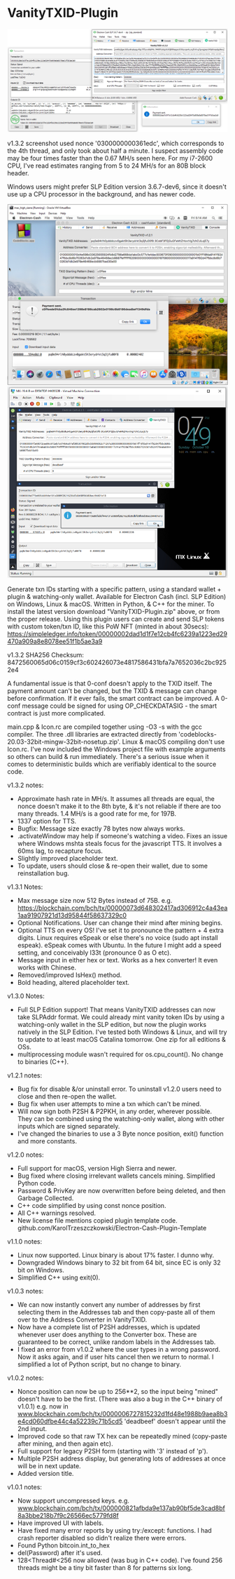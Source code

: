 # VanityTXID-Plugin

![alt text](https://github.com/TinosNitso/VanityTXID-Plugin/blob/main/Screenshot-v1.3.2.png)

v1.3.2 screenshot used nonce '0300000000361edc', which corresponds to the 4th thread, and only took about half a minute. I suspect assembly code may be four times faster than the 0.67 MH/s seen here. For my i7-2600 CPU, I've read estimates ranging from 5 to 24 MH/s for an 80B block header.

Windows users might prefer SLP Edition version 3.6.7-dev6, since it doesn't use up a CPU processor in the background, and has newer code.

![alt text](https://github.com/TinosNitso/VanityTXID-Plugin/blob/main/Screenshot2.png)
![alt text](https://github.com/TinosNitso/VanityTXID-Plugin/blob/main/Screenshot-v1.1.0.png)

Generate txn IDs starting with a specific pattern, using a standard wallet + plugin & watching-only wallet. Available for Electron Cash (incl. SLP Edition) on Windows, Linux & macOS. Written in Python, & C++ for the miner. To install the latest version download "VanityTXID-Plugin.zip" above, or from the proper release. Using this plugin users can create and send SLP tokens with custom token/txn ID, like this PoW NFT (minted in about 30secs): https://simpleledger.info/token/00000002dad1d1f7e12cb4fc6239a1223ed29470a909a8e8078ee51f1b5ae3a9

v1.3.2 SHA256 Checksum: 8472560065d06c0159cf3c602426073e4817586431bfa7a7652036c2bc9252e4

A fundamental issue is that 0-conf doesn't apply to the TXID itself. The payment amount can't be changed, but the TXID & message can change before confirmation. If it ever fails, the smart contract can be improved. A 0-conf message could be signed for using OP_CHECKDATASIG - the smart contract is just more complicated.

main.cpp & Icon.rc are compiled together using -O3 -s with the gcc compiler. The three .dll libraries are extracted directly from 'codeblocks-20.03-32bit-mingw-32bit-nosetup.zip'. Linux & macOS compiling don't use Icon.rc. I've now included the Windows project file with example arguments so others can build & run immediately. There's a serious issue when it comes to deterministic builds which are verifiably identical to the source code.

v1.3.2 notes:
- Approximate hash rate in MH/s. It assumes all threads are equal, the nonce doesn't make it to the 8th byte, & it's not reliable if there are too many threads. 1.4 MH/s is a good rate for me, for 197B.
- 1337 option for TTS.
- Bugfix: Message size exactly 78 bytes now always works.
- .activateWindow may help if someone's watching a video. Fixes an issue where Windows mshta steals focus for the javascript TTS. It involves a 60ms lag, to recapture focus.
- Slightly improved placeholder text.
- To update, users should close & re-open their wallet, due to some reinstallation bug.

v1.3.1 Notes:
- Max message size now 512 Bytes instead of 75B. e.g. https://blockchain.com/bch/tx/00000073d648302417ad306912c4a43ea1aa91907921d13d95844f58637329c0
- Optional Notifications. User can change their mind after mining begins.
- Optional TTS on every OS! I've set it to pronounce the pattern + 4 extra digits. Linux requires eSpeak or else there's no voice (sudo apt install espeak). eSpeak comes with Ubuntu. In the future I might add a speed setting, and conceivably l33t (pronounce 0 as O etc). 
- Message input in either hex or text. Works as a hex converter! It even works with Chinese.
- Removed/improved IsHex() method.
- Bold heading, altered placeholder text.

v1.3.0 Notes:
- Full SLP Edition support! That means VanityTXID addresses can now take SLPAddr format. We could already mint vanity token IDs by using a watching-only wallet in the SLP edition, but now the plugin works natively in the SLP Edition. I've tested both Windows & Linux, and will try to update to at least macOS Catalina tomorrow. One zip for all editions & OSs.
- multiprocessing module wasn't required for os.cpu_count(). No change to binaries (C++).

v1.2.1 notes:
- Bug fix for disable &/or uninstall error. To uninstall v1.2.0 users need to close and then re-open the wallet.
- Bug fix when user attempts to mine a txn which can't be mined.
- Will now sign both P2SH & P2PKH, in any order, wherever possible. They can be combined using the watching-only wallet, along with other inputs which are signed separately.
- I've changed the binaries to use a 3 Byte nonce position, exit() function and more constants.

v1.2.0 notes:
- Full support for macOS, version High Sierra and newer.
- Bug fixed where closing irrelevant wallets cancels mining. Simplified Python code.
- Password & PrivKey are now overwritten before being deleted, and then Garbage Collected.
- C++ code simplified by using const nonce position.
- All C++ warnings resolved.
- New license file mentions copied plugin template code. github.com/KarolTrzeszczkowski/Electron-Cash-Plugin-Template

v1.1.0 notes:
- Linux now supported. Linux binary is about 17% faster. I dunno why.
- Downgraded Windows binary to 32 bit from 64 bit, since EC is only 32 bit on Windows.
- Simplified C++ using exit(0).

v1.0.3 notes:
- We can now instantly convert any number of addresses by first selecting them in the Addresses tab and then copy-paste all of them over to the Address Converter in VanityTXID.
- Now have a complete list of P2SH addresses, which is updated whenever user does anything to the Converter box. These are guaranteed to be correct, unlike random labels in the Addresses tab.
- I fixed an error from v1.0.2 where the user types in a wrong password. Now it asks again, and if user hits cancel then we return to normal. I simplified a lot of Python script, but no change to binary.

v1.0.2 notes:
- Nonce position can now be up to 256**2, so the input being "mined" doesn't have to be the first. (There was also a bug in the C++ binary of v1.0.1) e.g. now in www.blockchain.com/bch/tx/0000006727815232d1fd48e1988b9aea8b3e4cd060dfbe44c4a52239c71b5cd5 'deadbeef' doesn't appear until the 2nd input.
- Improved code so that raw TX hex can be repeatedly mined (copy-paste after mining, and then again etc).
- Full support for legacy P2SH form (starting with '3' instead of 'p').
- Multiple P2SH address display, but generating lots of addresses at once will be in next update.
- Added version title.

v1.0.1 notes:
- Now support uncompressed keys. e.g. www.blockchain.com/bch/tx/000000821afbda9e137ab90bf5de3cad8bf8a3bbe218b7f9c26566ec5779fd8f
- Have improved UI with labels.
- Have fixed many error reports by using try:/except: functions. I had crash reporter disabled so didn't realize there were errors.
- Found Python bitcoin.int_to_hex
- del(Password) after it's used.
- 128<Thread#<256 now allowed (was bug in C++ code). I've found 256 threads might be a tiny bit faster than 8 for patterns six long.


